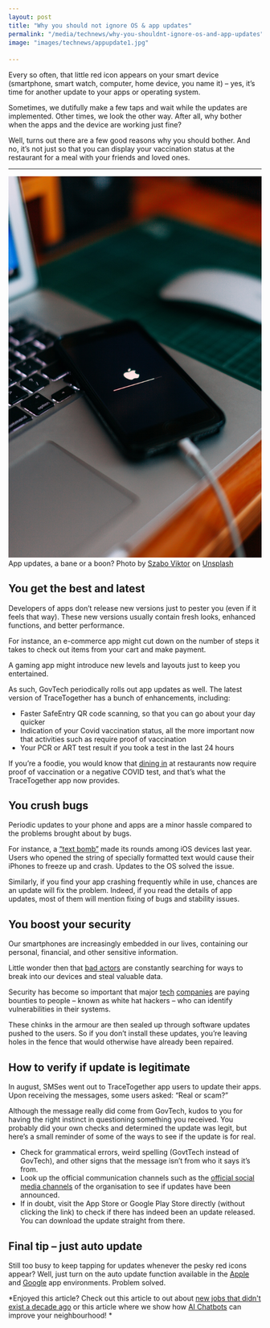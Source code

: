 ```yaml
---
layout: post
title: "Why you should not ignore OS & app updates"
permalink: "/media/technews/why-you-shouldnt-ignore-os-and-app-updates"
image: "images/technews/appupdate1.jpg"

---
```


Every so often, that little red icon appears on your smart device (smartphone, smart watch, computer, home device, you name it) – yes, it’s time for another update to your apps or operating system. 

Sometimes, we dutifully make a few taps and wait while the updates are implemented. Other times, we look the other way. After all, why bother when the apps and the device are working just fine? 

Well, turns out there are a few good reasons why you should bother. And no, it’s not just so that you can display your vaccination status at the restaurant for a meal with your friends and loved ones.  

---

![Ignore app and OS updates at your own peril!](/images/technews/appupdate1.jpg)
App updates, a bane or a boon? 
Photo by <a href="https://unsplash.com/@vmxhu?utm_source=unsplash&utm_medium=referral&utm_content=creditCopyText">Szabo Viktor</a> on <a href="https://unsplash.com/s/photos/updates?utm_source=unsplash&utm_medium=referral&utm_content=creditCopyText">Unsplash</a>
  

## **You get the best and latest**

Developers of apps don’t release new versions just to pester you (even if it feels that way). These new versions usually contain fresh looks, enhanced functions, and better performance. 

For instance, an e-commerce app might cut down on the number of steps it takes to check out items from your cart and make payment. 

A gaming app might introduce new levels and layouts just to keep you entertained. 

As such, GovTech periodically rolls out app updates as well. The latest version of TraceTogether has a bunch of enhancements, including: 

- Faster SafeEntry QR code scanning, so that you can go about your day quicker
- Indication of your Covid vaccination status, all the more important now that activities such as require proof of vaccination 
- Your PCR or ART test result if you took a test in the last 24 hours

If you’re a foodie, you would know that [dining in](https://www.straitstimes.com/singapore/restaurants-gear-up-to-check-diners-vaccination-status) at restaurants now require proof of vaccination or a negative COVID test, and that’s what the TraceTogether app now provides. 


## **You crush bugs**

Periodic updates to your phone and apps are a minor hassle compared to the problems brought about by bugs. 

For instance, a [“text bomb”](https://www.forbes.com/sites/zakdoffman/2020/04/24/apple-users-beware-this-malicious-new-iphone-text-bomb-crashes-ios-13-heres-what-you-do/?sh=bc7746310e28) made its rounds among iOS devices last year. Users who opened the string of specially formatted text would cause their iPhones to freeze up and crash. Updates to the OS solved the issue. 

Similarly, if you find your app crashing frequently while in use, chances are an update will fix the problem. Indeed, if you read the details of app updates, most of them will mention fixing of bugs and stability issues. 



## **You boost your security**

Our smartphones are increasingly embedded in our lives, containing our personal, financial, and other sensitive information. 

Little wonder then that [bad actors](https://www.reuters.com/technology/microsoft-says-israeli-group-sold-tools-hack-windows-2021-07-15/) are constantly searching for ways to break into our devices and steal valuable data. 

Security has become so important that major [tech](https://asia.nikkei.com/Business/Technology/Google-pays-1.5m-to-white-hat-hackers-Toyota-says-thanks) [companies](https://www.facebook.com/whitehat) are paying bounties to people – known as white hat hackers – who can identify vulnerabilities in their systems. 

These chinks in the armour are then sealed up through software updates pushed to the users. So if you don’t install these updates, you’re leaving holes in the fence that would otherwise have already been repaired. 


## **How to verify if update is legitimate**

In august, SMSes went out to TraceTogether app users to update their apps. Upon receiving the messages, some users asked: “Real or scam?”

Although the message really did come from GovTech, kudos to you for having the right instinct in questioning something you received. You probably did your own checks and determined the update was legit, but here’s a small reminder of some of the ways to see if the update is for real. 

- Check for grammatical errors, weird spelling (GovtTech instead of GovTech), and other signs that the message isn’t from who it says it’s from.
- Look up the official communication channels such as the [official social media channels](https://www.facebook.com/GovTechSG/posts/alert-received-this-message-from-govtech-via-sms-to-update-your-tracetogether-ap/10157881101922511/) of the organisation to see if updates have been announced. 
- If in doubt, visit the App Store or Google Play Store directly (without clicking the link) to check if there has indeed been an update released. You can download the update straight from there. 

## **Final tip – just auto update**

Still too busy to keep tapping for updates whenever the pesky red icons appear? Well, just turn on the auto update function available in the [Apple](https://www.businessinsider.com/how-to-turn-on-automatic-updates-on-iphone) and [Google](https://support.google.com/googleplay/answer/113412?hl=en) app environments. Problem solved. 


*Enjoyed this article? Check out this article to out about [new jobs that didn't exist a decade ago](https://www.tech.gov.sg/media/technews/here-are-5-jobs-that-didnt-exist-10-years-ago) or this article where we show how [AI Chatbots](https://www.tech.gov.sg/media/technews/developing-the-one-service-chatbot) can improve your neighbourhood! *
